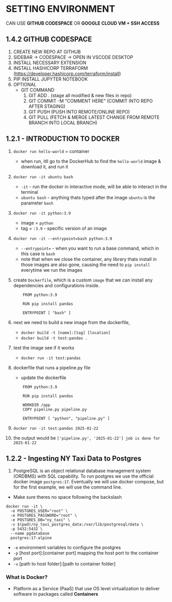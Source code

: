 # SETTING ENVIRONMENT
CAN USE **GITHUB CODESPACE** OR **GOOGLE CLOUD VM + SSH ACCESS**

## 1.4.2 GITHUB CODESPACE
1. CREATE NEW REPO AT GITHUB
2. SIDEBAR -> CODESPACE -> OPEN IN VSCODE DESKTOP
3. INSTALL NECESSARY EXTENSION
4. INSTALL HASHICORP TERRAFORM (https://developer.hashicorp.com/terraform/install)
5. PIP INSTALL JUPYTER NOTEBOOK
6. OPTIONAL
    - GIT COMMAND
        1. GIT ADD . (stage all modified & new files in repo)
        2. GIT COMMIT -M "COMMENT HERE" (COMMIT INTO REPO AFTER STAGING)
        3. GIT PUSH (PUSH INTO REMOTE/ONLINE REPO)
        4. GIT PULL (FETCH & MERGE LATEST CHANGE FROM REMOTE BRANCH INTO LOCAL BRANCH)

## 1.2.1 - INTRODUCTION TO DOCKER
1. ``` docker run hello-world ``` = container
    
    - when run, itll go to the DockerHub to find the ``` hello-world ``` image & download it, and run it
2. ``` docker run -it ubuntu bash ```
    
    - ``` -it ``` - run the docker in interactive mode, will be able to interact in the terminal
    - ``` ubuntu bash ``` - anything thats typed after the image ```ubuntu``` is the parameter ```bash```
3. ``` docker run -it python:3.9 ```
    
    - image = ```python```
    - tag = ``` :3.9 ``` - specific version of an image
4. ``` docker run -it --entrypoint=bash python:3.9 ```

    - ``` --entrypoint= ``` - when you want to run a base command, which in this case is ```bash```
    - note that when we close the container, any library thats install in those images are also gone, causing the need to ```pip install``` everytime we run the images
5. create ```Dockerfile```, which is a custom ```image``` that we can install any dependencies and configurations inside.
    
    ``` docker
        FROM python:3.9

        RUN pip install pandas

        ENTRYPOINT [ "bash" ]
    ``` 
6. next we need to build a new image from the dockerfile,

    - ```docker build -t [name]:[tag] [location]```
    - ```docker build -t test:pandas .```
7. test the image see if it works

    - ```docker run -it test:pandas```

8. dockerfile that runs a pipeline.py file
    
    - update the dockerfile
    ``` docker
        FROM python:3.9

        RUN pip install pandas

        WORKDIR /app
        COPY pipeline.py pipeline.py

        ENTRYPOINT [ "python", "pipeline.py" ]
    ``` 
9.  ```docker run -it test:pandas 2025-01-22```
10. the output would be ```['pipeline.py', '2025-01-22'] job is done for 2025-01-22```

## 1.2.2 - Ingesting NY Taxi Data to Postgres

1. PostgreSQL is an object relational database management system (ORDBMS) with SQL capability. To run postgres we use the official docker image ```postgres:17```. Eventually we will use docker compose, but for the first example, we will use the command line.

- Make sure theres no space following the backslash
```
docker run -it \
  -e POSTGRES_USER="root" \
  -e POSTGRES_PASSWORD="root" \
  -e POSTGRES_DB="ny_taxi" \
  -v $(pwd)/ny_taxi_postgres_data:/var/lib/postgresql/data \
  -p 5432:5432 \
  --name pgdatabase
  postgres:17-alpine
```
- ```-e``` environment variables to configure the postgres
- ```-p``` [host port]:[container port] mapping the host port to the container port
- ```-v``` [path to host folder]:[path to container folder]














### What is Docker?
- Platform as a Service (PaaS) that use OS level virtualization to deliver software in packages called **Containers**